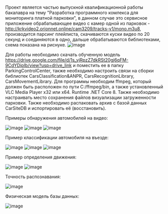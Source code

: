 Проект является частью выпускной квалификационной работы бакалавра на тему "Разработка программного комлекса для мониторинга платной парковки", в данном случае это сервисное приложение обрабатывающее видео с камер одной из парковок - http://krkvideo2.orionnet.online/cam3209/tracks-v1/mono.m3u8,
производится парсинг плейлиста, скачиваются куски видео по 20 секунд и соединяются в одно, дальше обрабатываются библиотеками, схема показана на риснуке.
![image](https://github.com/70Null07/ParkingControlCenter/assets/76547066/915c7a42-4a3e-4429-ab31-628453ff3390)

Для работы необходимо скачать обученную модель https://drive.google.com/file/d/1s_vjRpzZ7dkRSt20gj6qFM-9CdYDipIb/view?usp=drive_link и поместить ее в папку ParkingControlCenter, также необходимо настроить связи на сборки библиотек CarsClassification&ANPR, CarsRecognitionLibrary, CarsMovementLibrary.
Для программы необходим ffmpeg, который должен быть расположен по пути C:/ffmpeg/bin, а также установленный VLC Media Player x32 или x64. Runtime .NET Core 8. Также необходимо настраивать место сохранения файлов визуализации загруженности парковки.
Также необходимо распаковать архив с базой данных CarSiteDB и испортировать её (восстановить).


Примеры обнаружения автомобилей на видео:

![image](https://github.com/70Null07/ParkingControlCenter/assets/76547066/03e143b0-8c80-42a5-919d-e81af9280459)
![image](https://github.com/70Null07/ParkingControlCenter/assets/76547066/2c291ae9-98c4-43ff-b224-fa42b412e9b3)
![image](https://github.com/70Null07/ParkingControlCenter/assets/76547066/4d7c72e1-7178-4d5c-b0ca-fe0040514677)



Пример классификации автомобиля на въезде:

![image](https://github.com/70Null07/ParkingControlCenter/assets/76547066/be55aafe-fb59-43a0-9b73-bd91e7452e0e)
![image](https://github.com/70Null07/ParkingControlCenter/assets/76547066/63dd8f36-d142-40cb-a5dc-61a41f2967e7)
![image](https://github.com/70Null07/ParkingControlCenter/assets/76547066/1a207def-82dc-4993-a12a-1d30dba01c10)



Пример определения движения:

![image](https://github.com/70Null07/ParkingControlCenter/assets/76547066/78961419-ff99-4c62-8ccd-4cf69dce46ab)
![image](https://github.com/70Null07/ParkingControlCenter/assets/76547066/cc1654b9-f8f4-4c6f-a73e-4f701bdb153a)



Точность распознавания:

![image](https://github.com/70Null07/ParkingControlCenter/assets/76547066/91714cd0-6142-4e6a-bbf1-dd235e56a882)


Физическая модель базы данных:

![image](https://github.com/70Null07/Parking-Control-Web-Application/assets/76547066/a72ddbfb-225a-41fd-b29c-81d1fa98e6e1)
